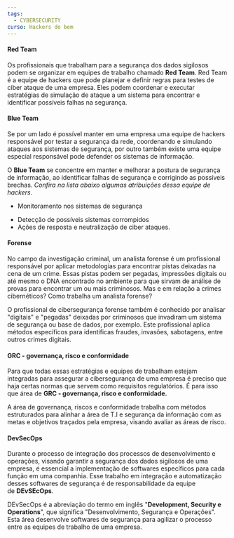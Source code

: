```yaml
---
tags:
  - CYBERSECURITY
curso: Hackers do bem
---
```

#### **Red Team**
Os profissionais que trabalham para a segurança dos dados sigilosos podem se organizar em equipes de trabalho chamado **Red Team**. Red Team é a equipe de hackers que pode planejar e definir regras para testes de ciber ataque de uma empresa. Eles podem coordenar e executar estratégias de simulação de ataque a um sistema para encontrar e identificar possíveis falhas na segurança.

#### **Blue Team**
Se por um lado é possível manter em uma empresa uma equipe de hackers responsável por testar a segurança da rede, coordenando e simulando ataques aos sistemas de segurança, por outro também existe uma equipe especial responsável pode defender os sistemas de informação.

O **Blue Team** se concentre em manter e melhorar a postura de segurança de informação, ao identificar falhas de segurança e corrigindo as possíveis brechas. _Confira na lista abaixo algumas atribuições dessa equipe de hackers._
- Monitoramento nos sistemas de segurança
* Detecção de possíveis sistemas corrompidos
* Ações de resposta e neutralização de ciber ataques. 

#### **Forense**
No campo da investigação criminal, um analista forense é um profissional responsável por aplicar metodologias para encontrar pistas deixadas na cena de um crime. Essas pistas podem ser pegadas, impressões digitais ou até mesmo o DNA encontrado no ambiente para que sirvam de análise de provas para encontrar um ou mais criminosos. Mas e em relação a crimes cibernéticos? Como trabalha um analista forense?

O profissional de cibersegurança forense também é conhecido por analisar "digitais" e "pegadas" deixadas por criminosos que invadiram um sistema de segurança ou base de dados, por exemplo. Este profissional aplica métodos específicos para identificas fraudes, invasões, sabotagens, entre outros crimes digitais.

#### **GRC - governança, risco e conformidade**
Para que todas essas estratégias e equipes de trabalham estejam integradas para assegurar a cibersegurança de uma empresa é preciso que haja certas normas que servem como requisitos regulatórios. É para isso que área de **GRC - governança, risco e conformidade.**

A área de governança, riscos e conformidade trabalha com métodos estruturados para alinhar a área de T.I e segurança da informação com as metas e objetivos traçados pela empresa, visando avaliar as áreas de risco.

#### **DevSecOps**
Durante o processo de integração dos processos de desenvolvimento e operações, visando garantir a segurança dos dados sigilosos de uma empresa, é essencial a implementação de softwares específicos para cada função em uma companhia. Esse trabalho em integração e automatização desses softwares de segurança é de responsabilidade da equipe de **DEvSEcOps**.

DEvSecOps é a abreviação do termo em inglês "**Development, Security e Operations**", que significa "Desenvolvimento, Segurança e Operações". Esta área desenvolve softwares de segurança para agilizar o processo entre as equipes de trabalho de uma empresa.